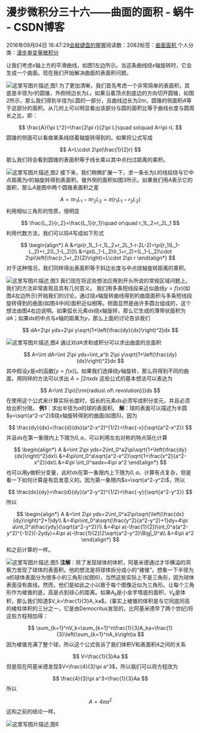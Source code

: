 
# 漫步微积分三十六——曲面的面积 - 蜗牛 - CSDN博客


2016年09月04日 16:47:29[会敲键盘的猩猩](https://me.csdn.net/u010182633)阅读数：2082标签：[曲面面积																](https://so.csdn.net/so/search/s.do?q=曲面面积&t=blog)个人分类：[漫步单变量微积分																](https://blog.csdn.net/u010182633/article/category/6303247)


让我们考虑$x$轴上方的平滑曲线，如图1左边所示。当这条曲线绕$x$轴旋转时，它会生成一个曲面。现在我们开始解决曲面的表面积问题。

![这里写图片描述](https://img-blog.csdn.net/20160904164308371)[ ](https://img-blog.csdn.net/20160904164308371)
图1
为了更加清晰，我们首先考虑一个非常简单的表面积，其底是半径为$r$的圆锥，外侧倾边长为$L$。如果沿着顶点到底边的方向切开圆锥，如图2所示，那么我们得到半径为$L$圆的一部分，且曲线边长为$2\pi r$。圆锥的侧面积$A$等于这部分的面积。从几何上可以明显看出该部分与圆的面积比等于曲线长度与圆周长之比，即：

$$
\frac{A}{\pi L^2}=\frac{2\pi r}{2\pi L}\quad so\quad A=\pi rL
$$
圆锥的侧面可以看做某条线绕着轴旋转得到的。如果将公式写成

$$
A=L\cdot 2\pi(\frac{1}{2}r)
$$
那么我们将会看到圆锥的表面积等于线长乘以其中点扫过距离的乘积。

![这里写图片描述](https://img-blog.csdn.net/20160904164339283)[ ](https://img-blog.csdn.net/20160904164339283)
图2
接下来，我们稍微扩展一下，求一条长为$L$的线段绕与它中点距离为$r$的轴旋转得到表面积。锥外侧的面积如图3所示。如果我们用$A$表示它的面积，那么$A$是图中两个圆锥表面积之差

$$
A=\pi r_1L_1-\pi r_2L_2=\pi(r_1L_1-r_2L_2)
$$
利用相似三角形的性质，很明显

$$
\frac{L_2}{r_2}=\frac{L_1}{r_1}\quad or\quad r_1L_2=r_2L_1
$$
利用代数方法，我们可以将$A$写成如下形式

$$
\begin{align*}
A
&=\pi(r_1L_1-r_1L_2+r_2L_1-r-2L-2)=\pi[r_1(L_1-L_2)+r_2(L_1-L_2)]\\
&=\pi(L_1-L_2)(r_1+r_2)=(L_1-L_2)\cdot 2\pi\left(\frac{r_1+r_2}{2}\right)=L\cdot 2\pi r
\end{align*}
$$
对于这种情况，我们同样得出表面积等于斜边长度与中点绕轴旋转距离的乘积。

![这里写图片描述](https://img-blog.csdn.net/20160904164408918)[ ](https://img-blog.csdn.net/20160904164408918)
图3
我们现在将这些想法应用到开头所说的常规区域问题上。我们的方法非常直观且具有几何意义。
我们用多条短线段来近似曲线$y=f(x)$(如图4左边所示)开始我们的讨论。通过绕$x$轴旋转曲线得到的曲面面积与多条短线段旋转得到的曲面(如图4中间)面积近似相等。侧面显然是由许多圆台组成的，这个想法由图4右边说明。如果弧长元素$ds$绕$x$轴旋转，那么它生成的薄带状面积为$dA$；如果$ds$的中点与$x$轴的距离为$y$，那么上面的讨论告诉我们

$$
dA=2\pi yds=2\pi y\sqrt{1+\left(\frac{dy}{dx}\right)^2}dx
$$

![这里写图片描述](https://img-blog.csdn.net/20160904164439371)[ ](https://img-blog.csdn.net/20160904164439371)
图4
通过对$dA$求和或积分可以求出曲面的总面积

$$
A=\int dA=\int 2\pi yds=\int_a^b 2\pi y\sqrt{1+\left(\frac{dy}{dx}\right)^2}dx
$$
其中假设$y$是$x$的函数$[y=f(x)]$。如果我们选择绕$y$轴旋转，那么将得到不同的曲面，用同样的方法可以求出
$A=\int 2\pi xds$
这些公式的基本想法可以表达为

$$
A=\int 2\pi({\rm{radius\ of\ revolution}})ds
$$
在使用这个公式来计算实际长度时，弧长的元素$ds$必须写成积分变元，并且必须给出积分限。
**例1**：求出半径为$a$的球的表面积。
**解**：球的表面可以描述为半圆$y=\sqrt{a^2-x^2}$绕$x$轴旋转得到的曲面(如图5)。因为

$$
\frac{dy}{dx}=\frac{d}{dx}(a^2-x^2)^{1/2}=\frac{-x}{\sqrt{a^2-x^2}}
$$
并且$ds$在第一象限内上下限为$0,a$，可以利用左右对称的特点简化计算

$$
\begin{align*}
A
&=\int 2\pi yds=2\int_0^a2\pi\sqrt{1+\left(\frac{dy}{dx}\right)^2}dx\\
&=4\pi\int_0^a\sqrt{a^2-x^2}\sqrt{1+\frac{x^2}{a^2-x^2}}dx\\
&=4\pi \int_0^aadx=4\pi a^2
\end{align*}
$$
也可以用$y$做积分变量，此时$ds$在第一象限内上下限为$0,a$。计算有点复杂，但是看一下如何计算是有启发意义的。因为第一象限内$x=\sqrt{a^2-y^2}$，所以

$$
\frac{dx}{dy}=\frac{d}{dy}(a^2-y^2)^{1/2}=\frac{-y}{\sqrt{a^2-y^2}}
$$
所以

$$
\begin{align*}
A
&=\int 2\pi yds=2\int_0^a2\pi\sqrt{\left(\frac{dx}{dy}\right)^2+1}dy\\
&=4\pi\int_0^a\sqrt{\frac{y^2}{a^2-y^2}+1}dy=4\pi a\int_0^a\frac{ydy}{\sqrt{a^2-y^2}}\\
&=4\pi a(-\frac{1}{2})\int_0^a(a^2-y^2)^{-1/2}(-2ydy)=4\pi a(-\frac{1}{2})2\sqrt{a^2-y^2}\Big|_0^a\\
&=4\pi a^2
\end{align*}
$$
和之前计算的一样。

![这里写图片描述](https://img-blog.csdn.net/20160904164524372)[ ](https://img-blog.csdn.net/20160904164524372)
图5
**注解**：除了发现球体的体积，阿基米德通过才华横溢的洞察力发现了球体的表面积。他的想法是将球体拆分成小的“棱锥”。想象一下半径为$a$的球体表面分为很多小的三角形(如图6)，当然这些实际上不是三角形，因为球体表面没有直线。然而，他们是如此之小以致于每个图像近似为三角形。让每个三角形作为棱锥的底，高是点到球心的距离。如果$A_k$是小金字塔底的面积，$V_k$是体积，那么我们知道$V_k=\frac{1}{3}A_ka$。(事实上棱锥的体积是与它同底同高的棱柱体积的三分之一，它是由Democritus发现的，比阿基米德早了两个世纪)将这些方程相加得：

$$
\sum_{k=1}^nV_k=\sum_{k=1}^n\frac{1}{3}A_ka=\frac{1}{3}\left(\sum_{k=1}^nA_k\right)a
$$
因为棱锥充满了整个球，所以这个公式告诉了我们体积$V$和表面积$A$之间的关系

$$
V=\frac{1}{3}Aa
$$
但是现在阿基米德发现$V=\frac{4}{3}\pi a^3$，所以我们可以将方程改为

$$
\frac{4}{3}\pi a^3=\frac{1}{3}Aa
$$
所以

$$
A=4\pi a^2
$$
这和之前的结论一样。

![这里写图片描述](https://img-blog.csdn.net/20160904164600559)[ ](https://img-blog.csdn.net/20160904164600559)
图6

[
						](https://img-blog.csdn.net/20160904164600559)
[
	](https://img-blog.csdn.net/20160904164600559)
